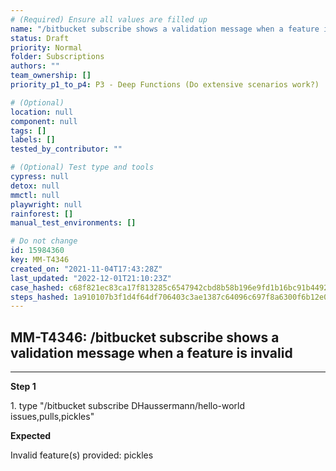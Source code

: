 ```yaml
---
# (Required) Ensure all values are filled up
name: "/bitbucket subscribe shows a validation message when a feature is invalid"
status: Draft
priority: Normal
folder: Subscriptions
authors: ""
team_ownership: []
priority_p1_to_p4: P3 - Deep Functions (Do extensive scenarios work?)

# (Optional)
location: null
component: null
tags: []
labels: []
tested_by_contributor: ""

# (Optional) Test type and tools
cypress: null
detox: null
mmctl: null
playwright: null
rainforest: []
manual_test_environments: []

# Do not change
id: 15984360
key: MM-T4346
created_on: "2021-11-04T17:43:28Z"
last_updated: "2022-12-01T21:10:23Z"
case_hashed: c68f821ec83ca17f813285c6547942cbd8b58b196e9fd1b16bc91b4492b2ab76c56696bebe342784320f162d06e51011
steps_hashed: 1a910107b3f1d4f64df706403c3ae1387c64096c697f8a6300f6b12e04535e55f8143a8d29b9f59e68effeb8b5fc6def
---
```


<!-- (Auto-generated) Based on frontmatter's "key" and "name" -->

## MM-T4346: /bitbucket subscribe shows a validation message when a feature is invalid

---

**Step 1**

1\. type "/bitbucket subscribe DHaussermann/hello-world issues,pulls,pickles"

**Expected**

Invalid feature(s) provided: pickles
